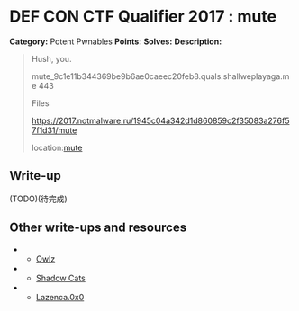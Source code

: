 # DEF CON CTF Qualifier 2017 : mute

**Category:** Potent Pwnables
**Points:** 
**Solves:** 
**Description:**

> Hush, you.
>
> mute_9c1e11b344369be9b6ae0caeec20feb8.quals.shallweplayaga.me 443
>
> Files
>
> <https://2017.notmalware.ru/1945c04a342d1d860859c2f35083a276f57f1d31/mute>
>
> location:[mute](mute)

## Write-up

(TODO)(待完成)

## Other write-ups and resources
* * [Owlz](https://bannsecurity.com/index.php/home/10-ctf-writeups/41-defcon-2017-mute)
* * [Shadow Cats](http://fadec0d3.blogspot.com/2017/05/def-con-ctf-quals-2017-mute.html)
* * [Lazenca.0x0](http://www.lazenca.net/display/TEC/Potent+Pwnables%29+mute)

